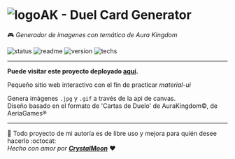 # ![logo](https://imgur.com/vizAp4S.png)AK - Duel Card Generator

:video_game: _Generador de imagenes con temática de Aura Kingdom_

![status](https://img.shields.io/badge/status-OK-green) ![readme](https://img.shields.io/badge/readme-OK-green) ![version](https://img.shields.io/badge/version-v0.1.0-blue) ![techs](https://img.shields.io/badge/techs-React--materialUI-blueviolet)  

---

**Puede visitar este proyecto deployado [aquí](https://crystal-moon.github.io/ak-tcg).**

Pequeño sitio web interactivo con el fin de practicar _material-ui_

Genera imágenes `.jpg` y `.gif` a través de la api de canvas.     
Diseño basado en el formato de 'Cartas de Duelo' de AuraKingdom&copy;, de AeriaGames&reg;

---

:carousel_horse: Todo proyecto de mi autoría es de libre uso y mejora para quién desee hacerlo :octocat:  
_Hecho con amor por [**CrystalMoon**](https://www.linkedin.com/in/perla-stto/)_ :heart: